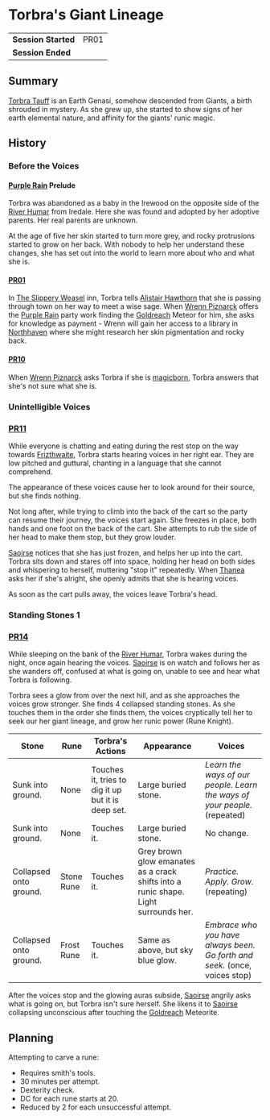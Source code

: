 # Torbra's Giant Lineage

|||
| --- | --- |
| **Session Started** | PR01 | storyline.2
| **Session Ended** | |

## Summary

[Torbra Tauff](../../../astarus/people/torbra-tauff.md) is an Earth Genasi, somehow descended from Giants, a birth shrouded in mystery. As she grew up, she started to show signs of her earth elemental nature, and affinity for the giants' runic magic.

## History

### Before the Voices

#### [Purple Rain](../purple-rain.md) Prelude

Torbra was abandoned as a baby in the Irewood on the opposite side of the [River Humar](../../../astarus/places/rivers-lakes/river-humar.md) from Iredale. Here she was found and adopted by her adoptive parents. Her real parents are unknown.

At the age of five her skin started to turn more grey, and rocky protrusions started to grow on her back. With nobody to help her understand these changes, she has set out into the world to learn more about who and what she is.

#### [PR01](../sessions/PR01.md)

In [The Slippery Weasel](../../../astarus/civilisations/kingdom-of-astor/settlements/goldreach/places/the-slippery-weasel.md) inn, Torbra tells [Alistair Hawthorn](../../../astarus/people/alistair-hawthorn.md) that she is passing through town on her way to meet a wise sage. When [Wrenn Piznarck](../../../astarus/people/wrenn-piznarck.md) offers the [Purple Rain](../purple-rain.md) party work finding the [Goldreach](../../../astarus/civilisations/kingdom-of-astor/settlements/goldreach/README.md) Meteor for him, she asks for knowledge as payment - Wrenn will gain her access to a library in [Northhaven](../../../astarus/places/cities/northhaven.md) where she might research her skin pigmentation and rocky back.

#### [PR10](../sessions/PR10.md)

When [Wrenn Piznarck](../../../astarus/people/wrenn-piznarck.md) asks Torbra if she is [magicborn](../../../astarus/civilisations/kingdom-of-astor/magicborn.md), Torbra answers that she's not sure what she is.

### Unintelligible Voices

### [PR11](../sessions/PR11.md)

While everyone is chatting and eating during the rest stop on the way towards [Frizthwaite](../../../astarus/places/villages/frizthwaite.md), Torbra starts hearing voices in her right ear. They are low pitched and guttural, chanting in a language that she cannot comprehend.

The appearance of these voices cause her to look around for their source, but she finds nothing.

Not long after, while trying to climb into the back of the cart so the party can resume their journey, the voices start again. She freezes in place, both hands and one foot on the back of the cart. She attempts to rub the side of her head to make them stop, but they grow louder.

[Saoirse](../../../astarus/people/saoirse.md) notices that she has just frozen, and helps her up into the cart. Torbra sits down and stares off into space, holding her head on both sides and whispering to herself, muttering "stop it" repeatedly. When [Thanea](../../../astarus/people/thanea.md) asks her if she's alright, she openly admits that she is hearing voices.

As soon as the cart pulls away, the voices leave Torbra's head.

### Standing Stones 1

### [PR14](../sessions/PR14.md)

While sleeping on the bank of the [River Humar](../../../astarus/places/rivers-lakes/river-humar.md), Torbra wakes during the night, once again hearing the voices. [Saoirse](../../../astarus/people/saoirse.md) is on watch and follows her as she wanders off, confused at what is going on, unable to see and hear what Torbra is following.

Torbra sees a glow from over the next hill, and as she approaches the voices grow stronger. She finds 4 collapsed standing stones. As she touches them in the order she finds them, the voices cryptically tell her to seek our her giant lineage, and grow her runic power (Rune Knight).

| Stone | Rune | Torbra's Actions | Appearance | Voices |
| --- | --- | --- | --- | --- |
| Sunk into ground. | None | Touches it, tries to dig it up but it is deep set. | Large buried stone. | *Learn the ways of our people. Learn the ways of your people.* (repeated)
| Sunk into ground. | None | Touches it. | Large buried stone. | No change.
| Collapsed onto ground. | Stone Rune | Touches it. | Grey brown glow emanates as a crack shifts into a runic shape. Light surrounds her. | *Practice. Apply. Grow.* (repeating)
| Collapsed onto ground. | Frost Rune | Touches it. | Same as above, but sky blue glow. | *Embrace who you have always been. Go forth and seek.* (once, voices stop)

After the voices stop and the glowing auras subside, [Saoirse](../../../astarus/people/saoirse.md) angrily asks what is going on, but Torbra isn't sure herself. She likens it to [Saoirse](../../../astarus/people/saoirse.md) collapsing unconscious after touching the [Goldreach](../../../astarus/civilisations/kingdom-of-astor/settlements/goldreach/README.md) Meteorite.

## Planning

Attempting to carve a rune:
- Requires smith's tools.
- 30 minutes per attempt.
- Dexterity check.
- DC for each rune starts at 20.
- Reduced by 2 for each unsuccessful attempt.
